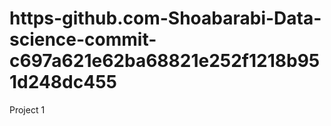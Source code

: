 # https-github.com-Shoabarabi-Data-science-commit-c697a621e62ba68821e252f1218b951d248dc455
Project 1
